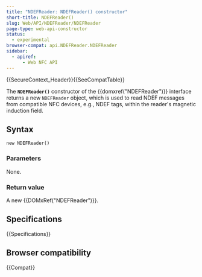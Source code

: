```yaml
---
title: "NDEFReader: NDEFReader() constructor"
short-title: NDEFReader()
slug: Web/API/NDEFReader/NDEFReader
page-type: web-api-constructor
status:
  - experimental
browser-compat: api.NDEFReader.NDEFReader
sidebar:
  - apiref:
      - Web NFC API
---
```


{{SecureContext_Header}}{{SeeCompatTable}}

The **`NDEFReader()`**
constructor of the {{domxref("NDEFReader")}} interface returns a
new `NDEFReader` object, which is used to read NDEF messages from
compatible NFC devices, e.g., NDEF tags, within the reader's magnetic induction
field.

## Syntax

```js-nolint
new NDEFReader()
```

### Parameters

None.

### Return value

A new {{DOMxRef("NDEFReader")}}.

## Specifications

{{Specifications}}

## Browser compatibility

{{Compat}}
